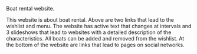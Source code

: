 Boat rental website.

This website is about boat rental. Above are two links that lead to the wishlist and menu. The website has active text that changes at intervals and 3 slideshows that lead to websites with a detailed description of the characteristics. All boats can be added and removed from the wishlist. At the bottom of the website are links that lead to pages on social networks.
